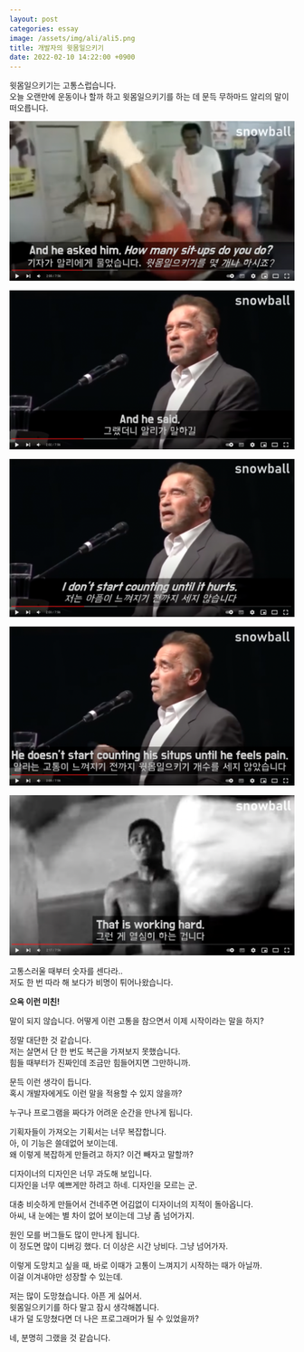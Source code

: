 ```yaml
---
layout: post
categories: essay
image: /assets/img/ali/ali5.png
title: 개발자의 윗몸일으키기
date: 2022-02-10 14:22:00 +0900
---
```


윗몸일으키기는 고통스럽습니다.  
오늘 오랜만에 운동이나 할까 하고 윗몸일으키기를 하는 데 문득 무하마드 알리의 말이 떠오릅니다.

![](/assets/img/ali/ali1.png)

![](/assets/img/ali/ali2.png)

![](/assets/img/ali/ali3.png)

![](/assets/img/ali/ali4.png)

![](/assets/img/ali/ali5.png)

고통스러울 때부터 숫자를 센다라..  
저도 한 번 따라 해 보다가 비명이 튀어나왔습니다.

**으윽 이런 미친!**

말이 되지 않습니다. 어떻게 이런 고통을 참으면서 이제 시작이라는 말을 하지?

정말 대단한 것 같습니다.  
저는 살면서 단 한 번도 복근을 가져보지 못했습니다.  
힘들 때부터가 진짜인데 조금만 힘들어지면 그만하니까.

문득 이런 생각이 듭니다.  
혹시 개발자에게도 이런 말을 적용할 수 있지 않을까?

누구나 프로그램을 짜다가 어려운 순간을 만나게 됩니다.

기획자들이 가져오는 기획서는 너무 복잡합니다.  
아, 이 기능은 쓸데없어 보이는데.  
왜 이렇게 복잡하게 만들려고 하지? 이건 빼자고 말할까?  

디자이너의 디자인은 너무 과도해 보입니다.  
디자인을 너무 예쁘게만 하려고 하네. 디자인을 모르는 군.

대충 비슷하게 만들어서 건네주면 어김없이 디자이너의 지적이 돌아옵니다.  
아씨, 내 눈에는 별 차이 없어 보이는데 그냥 좀 넘어가지.  

원인 모를 버그들도 많이 만나게 됩니다.  
이 정도면 많이 디버깅 했다. 더 이상은 시간 낭비다. 그냥 넘어가자.

이렇게 도망치고 싶을 때, 바로 이때가 고통이 느껴지기 시작하는 때가 아닐까.  
이걸 이겨내야만 성장할 수 있는데.

저는 많이 도망쳤습니다. 아픈 게 싫어서.  
윗몸일으키기를 하다 말고 잠시 생각해봅니다.  
내가 덜 도망쳤다면 더 나은 프로그래머가 될 수 있었을까?

네, 분명히 그랬을 것 같습니다.